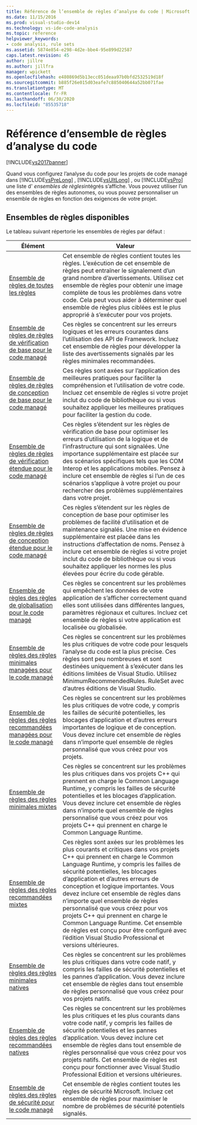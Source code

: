 ```yaml
---
title: Référence de l’ensemble de règles d’analyse du code | Microsoft Docs
ms.date: 11/15/2016
ms.prod: visual-studio-dev14
ms.technology: vs-ide-code-analysis
ms.topic: reference
helpviewer_keywords:
- code analysis, rule sets
ms.assetid: 5874e854-e298-4d2e-bbe4-95e899d22587
caps.latest.revision: 45
author: jillre
ms.author: jillfra
manager: wpickett
ms.openlocfilehash: e480869d5b13ecc051deaa97b0bfd2532519d18f
ms.sourcegitcommit: b885f26e015d03eafe7c885040644a52bb071fae
ms.translationtype: MT
ms.contentlocale: fr-FR
ms.lasthandoff: 06/30/2020
ms.locfileid: "85535718"
---
```

# <a name="code-analysis-rule-set-reference"></a>Référence d’ensemble de règles d’analyse du code
[!INCLUDE[vs2017banner](../includes/vs2017banner.md)]

Quand vous configurez l’analyse du code pour les projets de code managé dans [!INCLUDE[vsPreLong](../includes/vsprelong-md.md)] , [!INCLUDE[vsUltLong](../includes/vsultlong-md.md)] , ou [!INCLUDE[vsPro](../includes/vspro-md.md)] une liste d' *ensembles de règles*intégrés s’affiche. Vous pouvez utiliser l’un des ensembles de règles autonomes, ou vous pouvez personnaliser un ensemble de règles en fonction des exigences de votre projet.

## <a name="available-rule-sets"></a>Ensembles de règles disponibles
 Le tableau suivant répertorie les ensembles de règles par défaut :

|Élément|Valeur|
|-|-|
|[Ensemble de règles de toutes les règles](../code-quality/all-rules-rule-set.md)|Cet ensemble de règles contient toutes les règles. L’exécution de cet ensemble de règles peut entraîner le signalement d’un grand nombre d’avertissements. Utilisez cet ensemble de règles pour obtenir une image complète de tous les problèmes dans votre code. Cela peut vous aider à déterminer quel ensemble de règles plus ciblées est le plus approprié à s’exécuter pour vos projets.|
|[Ensemble de règles de règles de vérification de base pour le code managé](../code-quality/basic-correctness-rules-rule-set-for-managed-code.md)|Ces règles se concentrent sur les erreurs logiques et les erreurs courantes dans l’utilisation des API de Framework. Incluez cet ensemble de règles pour développer la liste des avertissements signalés par les règles minimales recommandées.|
|[Ensemble de règles de règles de conception de base pour le code managé](../code-quality/basic-design-guideline-rules-rule-set-for-managed-code.md)|Ces règles sont axées sur l’application des meilleures pratiques pour faciliter la compréhension et l’utilisation de votre code. Incluez cet ensemble de règles si votre projet inclut du code de bibliothèque ou si vous souhaitez appliquer les meilleures pratiques pour faciliter la gestion du code.|
|[Ensemble de règles de règles de vérification étendue pour le code managé](../code-quality/extended-correctness-rules-rule-set-for-managed-code.md)|Ces règles s’étendent sur les règles de vérification de base pour optimiser les erreurs d’utilisation de la logique et de l’infrastructure qui sont signalées. Une importance supplémentaire est placée sur des scénarios spécifiques tels que les COM Interop et les applications mobiles. Pensez à inclure cet ensemble de règles si l’un de ces scénarios s’applique à votre projet ou pour rechercher des problèmes supplémentaires dans votre projet.|
|[Ensemble de règles de règles de conception étendue pour le code managé](../code-quality/extended-design-guidelines-rules-rule-set-for-managed-code.md)|Ces règles s’étendent sur les règles de conception de base pour optimiser les problèmes de facilité d’utilisation et de maintenance signalés. Une mise en évidence supplémentaire est placée dans les instructions d’affectation de noms. Pensez à inclure cet ensemble de règles si votre projet inclut du code de bibliothèque ou si vous souhaitez appliquer les normes les plus élevées pour écrire du code gérable.|
|[Ensemble de règles des règles de globalisation pour le code managé](../code-quality/globalization-rules-rule-set-for-managed-code.md)|Ces règles se concentrent sur les problèmes qui empêchent les données de votre application de s’afficher correctement quand elles sont utilisées dans différentes langues, paramètres régionaux et cultures. Incluez cet ensemble de règles si votre application est localisée ou globalisée.|
|[Ensemble de règles des règles minimales managées pour le code managé](../code-quality/managed-minimun-rules-rule-set-for-managed-code.md)|Ces règles se concentrent sur les problèmes les plus critiques de votre code pour lesquels l’analyse du code est la plus précise.  Ces règles sont peu nombreuses et sont destinées uniquement à s’exécuter dans les éditions limitées de Visual Studio.  Utilisez MinimumRecommendedRules. RuleSet avec d’autres éditions de Visual Studio.|
|[Ensemble de règles des règles recommandées managées pour le code managé](../code-quality/managed-recommended-rules-rule-set-for-managed-code.md)|Ces règles se concentrent sur les problèmes les plus critiques de votre code, y compris les failles de sécurité potentielles, les blocages d’application et d’autres erreurs importantes de logique et de conception. Vous devez inclure cet ensemble de règles dans n’importe quel ensemble de règles personnalisé que vous créez pour vos projets.|
|[Ensemble de règles des règles minimales mixtes](../code-quality/mixed-minimum-rules-rule-set.md)|Ces règles se concentrent sur les problèmes les plus critiques dans vos projets C++ qui prennent en charge le Common Language Runtime, y compris les failles de sécurité potentielles et les blocages d’application. Vous devez inclure cet ensemble de règles dans n’importe quel ensemble de règles personnalisé que vous créez pour vos projets C++ qui prennent en charge le Common Language Runtime.|
|[Ensemble de règles des règles recommandées mixtes](../code-quality/mixed-recommended-rules-rule-set.md)|Ces règles sont axées sur les problèmes les plus courants et critiques dans vos projets C++ qui prennent en charge le Common Language Runtime, y compris les failles de sécurité potentielles, les blocages d’application et d’autres erreurs de conception et logique importantes. Vous devez inclure cet ensemble de règles dans n’importe quel ensemble de règles personnalisé que vous créez pour vos projets C++ qui prennent en charge le Common Language Runtime.  Cet ensemble de règles est conçu pour être configuré avec l’édition Visual Studio Professional et versions ultérieures.|
|[Ensemble de règles des règles minimales natives](../code-quality/native-minimum-rules-rule-set.md)|Ces règles se concentrent sur les problèmes les plus critiques dans votre code natif, y compris les failles de sécurité potentielles et les pannes d’application. Vous devez inclure cet ensemble de règles dans tout ensemble de règles personnalisé que vous créez pour vos projets natifs.|
|[Ensemble de règles des règles recommandées natives](../code-quality/native-recommended-rules-rule-set.md)|Ces règles se concentrent sur les problèmes les plus critiques et les plus courants dans votre code natif, y compris les failles de sécurité potentielles et les pannes d’application.  Vous devez inclure cet ensemble de règles dans tout ensemble de règles personnalisé que vous créez pour vos projets natifs.  Cet ensemble de règles est conçu pour fonctionner avec Visual Studio Professional Edition et versions ultérieures.|
|[Ensemble de règles des règles de sécurité pour le code managé](../code-quality/security-rules-rule-set-for-managed-code.md)|Cet ensemble de règles contient toutes les règles de sécurité Microsoft. Incluez cet ensemble de règles pour maximiser le nombre de problèmes de sécurité potentiels signalés.|
